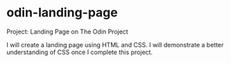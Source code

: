 # odin-landing-page
Project: Landing Page on The Odin Project

I will create a landing page using HTML and CSS. I will demonstrate a better understanding of CSS once I complete this project. 